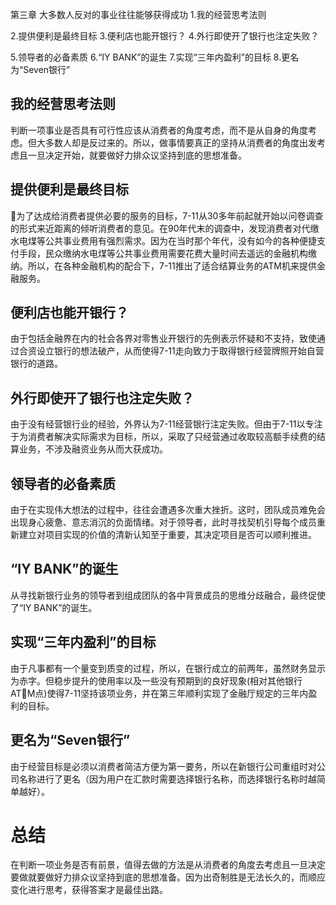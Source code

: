 第三章 大多数人反对的事业往往能够获得成功
1.我的经营思考法则

2.提供便利是最终目标
3.便利店也能开银行？
4.外行即使开了银行也注定失败？

5.领导者的必备素质
6.“IY BANK”的诞生
7.实现“三年内盈利”的目标
8.更名为“Seven银行”

## 我的经营思考法则
  判断一项事业是否具有可行性应该从消费者的角度考虑，而不是从自身的角度考虑。但大多数人却是反过来的。所以，做事情要真正的坚持从消费者的角度出发考虑且一旦决定开始，就要做好力排众议坚持到底的思想准备。

## 提供便利是最终目标
  为了达成给消费者提供必要的服务的目标，7-11从30多年前起就开始以问卷调查的形式来近距离的倾听消费者的意见。在90年代末的调查中，发现消费者对代缴水电煤等公共事业费用有强烈需求。因为在当时那个年代，没有如今的各种便捷支付手段，民众缴纳水电煤等公共事业费用需要花费大量时间去遥远的金融机构缴纳。所以，在各种金融机构的配合下，7-11推出了适合结算业务的ATM机来提供金融服务。

## 便利店也能开银行？
  由于包括金融界在内的社会各界对零售业开银行的先例表示怀疑和不支持，致使通过合资设立银行的想法破产，从而使得7-11走向致力于取得银行经营牌照开始自营银行的道路。

## 外行即使开了银行也注定失败？
  由于没有经营银行业的经验，外界认为7-11经营银行注定失败。但由于7-11以专注于为消费者解决实际需求为目标，所以，采取了只经营通过收取较高额手续费的结算业务，不涉及融资业务从而大获成功。

## 领导者的必备素质
  由于在实现伟大想法的过程中，往往会遭遇多次重大挫折。这时，团队成员难免会出现身心疲惫、意志消沉的负面情绪。对于领导者，此时寻找契机引导每个成员重新建立对项目实现的价值的清新认知至于重要，其决定项目是否可以顺利推进。

## “IY BANK”的诞生
  从寻找新银行业务的领导者到组成团队的各中背景成员的思维分歧融合，最终促使了“IY BANK”的诞生。

## 实现“三年内盈利”的目标
  由于凡事都有一个量变到质变的过程，所以，在银行成立的前两年，虽然财务显示为赤字。但稳步提升的使用率以及一些没有预期到的良好现象(相对其他银行ATM点)使得7-11坚持该项业务，并在第三年顺利实现了金融厅规定的三年内盈利的目标。

## 更名为“Seven银行”
  由于经营目标是必须以消费者简洁方便为第一要务，所以在新银行公司重组时对公司名称进行了更名（因为用户在汇款时需要选择银行名称，而选择银行名称时越简单越好）。

# 总结
在判断一项业务是否有前景，值得去做的方法是从消费者的角度去考虑且一旦决定要做就要做好力排众议坚持到底的思想准备。因为出奇制胜是无法长久的，而顺应变化进行思考，获得答案才是最佳出路。
